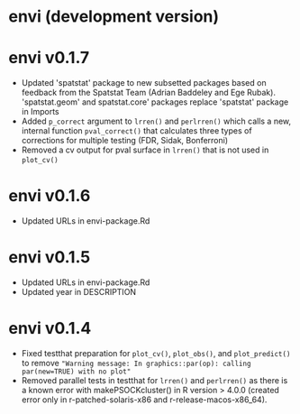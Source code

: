 # envi (development version)

# envi v0.1.7
  * Updated 'spatstat' package to new subsetted packages based on feedback from the Spatstat Team (Adrian Baddeley and Ege Rubak). 'spatstat.geom' and spatstat.core' packages replace 'spatstat' package in Imports
  * Added `p_correct` argument to `lrren()` and `perlrren()` which calls a new, internal function `pval_correct()` that calculates three types of corrections for multiple testing (FDR, Sidak, Bonferroni)
  * Removed a cv output for pval surface in `lrren()` that is not used in `plot_cv()`

# envi v0.1.6
  * Updated URLs in envi-package.Rd

# envi v0.1.5
  * Updated URLs in envi-package.Rd
  * Updated year in DESCRIPTION

# envi v0.1.4
  * Fixed testthat preparation for `plot_cv()`, `plot_obs()`, and `plot_predict()` to remove `"Warning message: In graphics::par(op): calling par(new=TRUE) with no plot"`
  * Removed parallel tests in testthat for `lrren()` and `perlrren()` as there is a known error with makePSOCKcluster() in R version > 4.0.0 (created error only in r-patched-solaris-x86 and r-release-macos-x86_64).
  